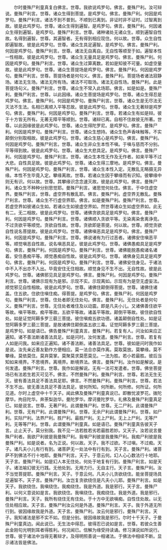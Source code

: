 <!-- { "loadSidebar": true } -->
　　尔时曼殊尸利童真复白佛言。世尊。我欲说鸡罗句。佛言。曼殊尸利。汝可辩说。曼殊尸利言。世尊。诸众生得到菩提。是鸡罗句。佛言。曼殊尸利。何因是鸡罗句。曼殊尸利言。诸法不到不普到。不顺到已离到。非证时非不证时。过智离到故。彼是此鸡罗句。世尊。诸众生得到遍智。是鸡罗句。佛言。曼殊尸利。何因诸众生得到遍智。是鸡罗句。曼殊尸利言。世尊。诸种诸处无诸众生。顺到遍智自性故。名得到遍智。世尊。其遍智者。无有得到相应现住。何以故。世尊。众生自性即遍智故。彼是此鸡罗句。世尊。诸众生具足遍智。是鸡罗句。佛言。曼殊尸利。何因是鸡罗句。曼殊尸利言。世尊。诸法无自离自。无自性等顺至于如。遍智本性一性相故。彼是此鸡罗句。世尊。诸众生无量具足是鸡罗句。佛言。曼殊尸利。何因是鸡罗句。曼殊尸利言。世尊。诸众生过算离数。若如是知彼不可量。如虚空量故。彼是此鸡罗句。世尊。诸众生菩提场是鸡罗句。佛言。曼殊尸利。何因是鸡罗句。曼殊尸利言。世尊。菩提场者是何句义。佛言。曼殊尸利。菩提场者诸法寂静场。诸法无生场。诸法无所有场。诸法不可取场。诸法无自性场。曼殊尸利。此是菩提场句义。曼殊尸利言。世尊。诸众生不常入此场耶。佛言。如是如是。曼殊尸利。曼殊尸利言。世尊。以此因缘。诸众生菩提场是鸡罗句。世尊。诸众生得忍是鸡罗句。佛言。曼殊尸利。何因是鸡罗句。曼殊尸利言。世尊。诸众生是无尽法无灭法不生法。名相已离顺入平等忍故。彼是此鸡罗句。世尊。诸众生无著辩是鸡罗句。佛言。曼殊尸利。何因是鸡罗句。曼殊尸利言。世尊。若诸众生有如是辩。彼于十方皆无所有。无著无障平等顺到。世尊。诸辩已离。自相不住故彼无所著。世尊。以此因缘彼是此鸡罗句。世尊。诸众生得陀罗尼。是鸡罗句。佛言。曼殊尸利。何因是鸡罗句。曼殊尸利言。世尊。诸众生想持。诸众生色声香味触等。不实颠倒分别取相故。彼是此鸡罗句。世尊。诸众生慈心是鸡罗句。佛言。曼殊尸利。何因是鸡罗句。曼殊尸利言。世尊。诸众生非众生本性不嗔。于嗔与慈而不分别。平等得到故。彼是此鸡罗句。世尊。诸众生大悲具足。是鸡罗句。佛言。曼殊尸利。何因是鸡罗句。曼殊尸利言。世尊。诸众生本性无作及无作者。如来平等不过大悲。自性具足故。彼是此鸡罗句。世尊。诸众生得三摩地。是鸡罗句。佛言。曼殊尸利。何因是鸡罗句。曼殊尸利言。世尊。诸众生本性入定。无散乱无略摄无异缘。本性不生毕竟入定。攀缘离故。世尊。若诸众生因于攀缘而有识知。彼攀缘中则无有识。何以故。世尊。其攀缘识念念速灭故。彼是此鸡罗句。佛言。曼殊尸利。诸众生不种种分别思觉耶。曼殊尸利言。诸思觉何处住。佛言。于中住虚空界。曼殊尸利言。世尊。虚空界有散乱耶。佛言。曼殊尸利。虚空界无散乱。曼殊尸利言。世尊。诸众生不行虚空界耶。佛言。如是曼殊尸利。曼殊尸利言。世尊。若虚空界如彼诸众生如。若诸众生如彼虚空界如。然世尊诸众生如虚空界如。此无有二。无二相故。彼是此鸡罗句。世尊。诸佛贪欲具足是鸡罗句。佛言。曼殊尸利。何因是鸡罗句。曼殊尸利言。世尊。诸佛顺入贪欲平等。无染离染舍离诤竞。不过贪欲平等顺觉。贪欲自性故。世尊。贪欲即是菩提。何以故。世尊。顺觉贪欲自性说名菩提故。彼是此鸡罗句。世尊。诸佛嗔恶具足是鸡罗句。佛言。曼殊尸利。何因是鸡罗句。曼殊尸利言。世尊。佛说诸有为行过恶者。诸佛安住嗔恶平等。顺觉嗔恶自性故。说名嗔恶具足。彼是此鸡罗句。世尊。诸佛愚痴具足是鸡罗句。佛言。曼殊尸利。何因是鸡罗句。曼殊尸利言。世尊。诸佛能脱愚痴诸名诸着。安住愚痴平等。顺觉愚痴自性故。彼是此鸡罗句。世尊。诸佛身见具足是鸡罗句。佛言。曼殊尸利。何因是鸡罗句。曼殊尸利言。世尊。诸佛安住身见。于诸法中不入不出亦不入出。毕竟安住无住相故。顺觉身见不生不出。无自性故。彼是此鸡罗句。世尊。诸佛邪见具足是鸡罗句。佛言。曼殊尸利。何因是鸡罗句。曼殊尸利言。世尊。诸佛示现有为是邪。示现不实。示现离如。示现有为是空无虚妄法。顺觉邪见自性相故。彼是此鸡罗句。世尊。诸佛住颠倒得菩提。世尊。诸佛住诸盖。住五欲。住欲住嗔住痴。得菩提。是鸡罗句。佛言。曼殊尸利。何因是鸡罗句。曼殊尸利言。世尊。住处者即无住处句。佛言。曼殊尸利。无住处者是何句义。曼殊尸利言。世尊。无住处者难住及以动震。即是凡夫小儿。又诸佛善住欲平等故。嗔平等故。痴平等故。五欲平等故。诸盖平等故。颠倒平等故。彼住欲自性处。如是证觉阿耨多罗三藐三菩提。彼住嗔痴五欲功德。诸盖颠倒自性处。如是证觉阿耨多罗三藐三菩提。是故诸佛住颠倒盖五欲三毒。证觉阿耨多罗三藐三菩提。是鸡罗句。如是语已。佛告曼殊尸利童真言。曼殊尸利。若复有人。问汝如来应正遍知。诸不善法断诸善法具足。如是问时。汝何发遣。曼殊尸利言。世尊。若复有人如是问我。如来应正遍知。诸不善法断。诸善法具足。世尊。彼如是问时我作如是说。汝先亲近善友勤作方便相应。莫一法合亦莫作离。莫取莫放。莫攀缘。莫不攀缘。莫依莫住。莫弃莫掌。莫聚莫求莫愿莫见。一法为胜。若小若最胜。彼后当知如来境界。不思境界。离境界。断境界法。佛言。曼殊尸利。汝作如是解说。是何发遣。曼殊尸利言。世尊。我作如是解说。无有一法可发遣者。世尊。佛坐菩提场已有法若生若灭可见不。佛言。不然曼殊尸利。曼殊尸利言。世尊。若法无生无灭。彼有善法具足不善法具足耶。佛言。不然曼殊尸利。曼殊尸利言。世尊。若法不生不出。彼无善法具足不善法具足。彼何所知。何所断。何所修。何所证。何所见道。尔时上虚空中十千天子。闻此佛及曼殊尸利童真说已。即散忧波罗花。拨陀摩华。拘目陀华。奔荼梨迦华。曼陀罗华。摩诃曼陀罗华。礼佛及曼殊尸利童真足已。如是说言。世尊。无著尸利。此谓曼殊尸利。世尊。无二尸利。此谓曼殊尸利。世尊。无有尸利。此谓曼殊尸利。世尊。无余尸利此谓曼殊尸利。世尊。如尸利。实际尸利。法界尸利。胜尸利。最胜尸利。无上尸利。无上上尸利。无等尸利。无等等尸利。世尊。此谓曼殊尸利童真。如是语已。曼殊尸利童真告彼天子言。止止天子。莫分别我。我不见一法若胜若劣若最胜若妙。又天子。汝若说言曼殊尸利者。我欲尸利彼是我曼殊尸利。我嗔尸利彼是我曼殊尸利。我痴尸利彼是我曼殊尸利。如是说者。名为正说。何以故。天子。我不过欲。不过嗔。不过痴。天子。诸凡夫小儿有行有到。诸菩萨无一处法中有行有到。天子言。曼殊尸利。诸菩萨不到佛法不行十地耶。曼殊尸利言。天子。于意云何。幻人心心数法行十地耶。天子言。曼殊尸利。如是幻人本无住处。何处于地复有行到。曼殊尸利言。如是天子。诸法喻幻彼无行践。无他处到。无用力行。无自主行。天子言。曼殊尸利。汝不当觉菩提耶。曼殊尸利言。天子。于意云何。凡夫小儿贪欲绕住。能坐菩提场具足遍智不。天子言。曼殊尸利。汝岂复贪欲绕住是凡夫小儿耶。曼殊尸利言。如是天子。我欲绕住。我嗔绕住。我痴绕住。我是外道。我是邪行。天子言。曼殊尸利。以何义意说如是言。我欲绕住。我嗔绕住。我痴绕住。我是外道。我是邪行。曼殊尸利言。天子。我所有绕住无有住处。于十方中无欲嗔痴。自性住处故。以无住处相应故。天子言。曼殊尸利汝云何是外道。曼殊尸利言。天子。我于外道无所行到。彼因缘故我是外道。天子言。曼殊尸利。汝云何是邪行。曼殊尸利言。天子。我知诸法是邪不实不如。但是分别。彼因缘故我是邪行。尔时十千天子。于曼殊尸利童真边。闻此说已。无生法中得忍。彼得忍已说如是言。世尊。若彼众生善此金刚句光明到耳者得胜利。何况闻已。信解为缘受持读诵。修习演说如所说行。世尊。彼于诸法中当得无著辩才。及得明照善说一相诸法。于佛法中相续不断。显示诸法皆是佛法。
